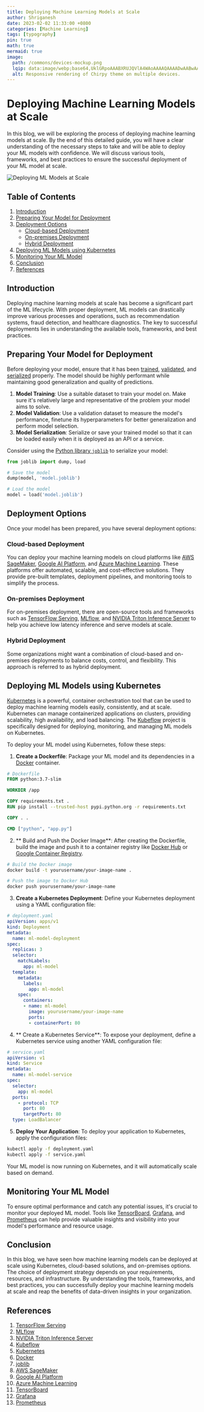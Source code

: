 ```yaml
---
title: Deploying Machine Learning Models at Scale
author: Shriganesh
date: 2023-02-02 11:33:00 +0800
categories: [Machine Learning]
tags: [typography]
pin: true
math: true
mermaid: true
image:
  path: /commons/devices-mockup.png
  lqip: data:image/webp;base64,UklGRpoAAABXRUJQVlA4WAoAAAAQAAAADwAABwAAQUxQSDIAAAARL0AmbZurmr57yyIiqE8oiG0bejIYEQTgqiDA9vqnsUSI6H+oAERp2HZ65qP/VIAWAFZQOCBCAAAA8AEAnQEqEAAIAAVAfCWkAALp8sF8rgRgAP7o9FDvMCkMde9PK7euH5M1m6VWoDXf2FkP3BqV0ZYbO6NA/VFIAAAA
  alt: Responsive rendering of Chirpy theme on multiple devices.
---
```


# Deploying Machine Learning Models at Scale

In this blog, we will be exploring the process of deploying machine learning models at scale. By the end of this detailed guide, you will have a clear understanding of the necessary steps to take and will be able to deploy your ML models with confidence. We will discuss various tools, frameworks, and best practices to ensure the successful deployment of your ML model at scale.

![Deploying ML Models at Scale](https://miro.medium.com/max/1024/1*_BOKnfMdPadWz6KBEG1pDg.jpeg)

## Table of Contents

1. [Introduction](#introduction)
2. [Preparing Your Model for Deployment](#preparing-your-model-for-deployment)
3. [Deployment Options](#deployment-options)
    * [Cloud-based Deployment](#cloud-based-deployment)
    * [On-premises Deployment](#on-premises-deployment)
    * [Hybrid Deployment](#hybrid-deployment)
4. [Deploying ML Models using Kubernetes](#deploying-ML-models-using-kubernetes)
5. [Monitoring Your ML Model](#monitoring-your-ML-model)
6. [Conclusion](#conclusion)
7. [References](#references)

## Introduction

Deploying machine learning models at scale has become a significant part of the ML lifecycle. With proper deployment, ML models can drastically improve various processes and operations, such as recommendation systems, fraud detection, and healthcare diagnostics. The key to successful deployments lies in understanding the available tools, frameworks, and best practices.

## Preparing Your Model for Deployment

Before deploying your model, ensure that it has been [trained](https://www.analyticsvidhya.com/blog/2015/06/tuning-random-forest-model/), [validated](https://towardsdatascience.com/train-validation-and-test-sets-72cb40cba9e7), and [serialized](https://machinelearningmastery.com/save-load-machine-learning-models-python-scikit-learn/) properly. The model should be highly performant while maintaining good generalization and quality of predictions.

1. **Model Training**: Use a suitable dataset to train your model on. Make sure it's relatively large and representative of the problem your model aims to solve.
2. **Model Validation**: Use a validation dataset to measure the model's performance, finetune its hyperparameters for better generalization and perform model selection.
3. **Model Serialization**: Serialize or save your trained model so that it can be loaded easily when it is deployed as an API or a service.

Consider using the [Python library `joblib`](https://joblib.readthedocs.io/en/latest/) to serialize your model:

```python
from joblib import dump, load

# Save the model
dump(model, 'model.joblib')

# Load the model
model = load('model.joblib')
```

## Deployment Options

Once your model has been prepared, you have several deployment options:

### Cloud-based Deployment

You can deploy your machine learning models on cloud platforms like [AWS SageMaker](https://aws.amazon.com/sagemaker/), [Google AI Platform](https://cloud.google.com/ai-platform), and [Azure Machine Learning](https://azure.microsoft.com/en-us/services/machine-learning/). These platforms offer automated, scalable, and cost-effective solutions. They provide pre-built templates, deployment pipelines, and monitoring tools to simplify the process.

### On-premises Deployment

For on-premises deployment, there are open-source tools and frameworks such as [TensorFlow Serving](https://www.tensorflow.org/tfx/guide/serving), [MLflow](https://mlflow.org/), and [NVIDIA Triton Inference Server](https://developer.nvidia.com/nvidia-triton-inference-server) to help you achieve low latency inference and serve models at scale.

### Hybrid Deployment

Some organizations might want a combination of cloud-based and on-premises deployments to balance costs, control, and flexibility. This approach is referred to as hybrid deployment.

## Deploying ML Models using Kubernetes

[Kubernetes](https://kubernetes.io/) is a powerful, container orchestration tool that can be used to deploy machine learning models easily, consistently, and at scale. Kubernetes can manage containerized applications on clusters, providing scalability, high availability, and load balancing. The [Kubeflow](https://www.kubeflow.org/) project is specifically designed for deploying, monitoring, and managing ML models on Kubernetes.

To deploy your ML model using Kubernetes, follow these steps:

1. **Create a Dockerfile**: Package your ML model and its dependencies in a [Docker](https://www.docker.com/) container.

```dockerfile
# Dockerfile
FROM python:3.7-slim

WORKDIR /app

COPY requirements.txt .
RUN pip install --trusted-host pypi.python.org -r requirements.txt

COPY . .

CMD ["python", "app.py"]
```

2. ** Build and Push the Docker Image**: After creating the Dockerfile, build the image and push it to a container registry like [Docker Hub](https://hub.docker.com/) or [Google Container Registry](https://cloud.google.com/container-registry).

```bash
# Build the Docker image
docker build -t yourusername/your-image-name .

# Push the image to Docker Hub
docker push yourusername/your-image-name
```

3. **Create a Kubernetes Deployment**: Define your Kubernetes deployment using a YAML configuration file:

```yaml
# deployment.yaml
apiVersion: apps/v1
kind: Deployment
metadata:
  name: ml-model-deployment
spec:
  replicas: 3
  selector:
    matchLabels:
      app: ml-model
  template:
    metadata:
      labels:
        app: ml-model
    spec:
      containers:
      - name: ml-model
        image: yourusername/your-image-name
        ports:
        - containerPort: 80
```

4. ** Create a Kubernetes Service**: To expose your deployment, define a Kubernetes service using another YAML configuration file:

```yaml
# service.yaml
apiVersion: v1
kind: Service
metadata:
  name: ml-model-service
spec:
  selector:
    app: ml-model
  ports:
    - protocol: TCP
      port: 80
      targetPort: 80
  type: LoadBalancer
```

5. **Deploy Your Application**: To deploy your application to Kubernetes, apply the configuration files:

```bash
kubectl apply -f deployment.yaml
kubectl apply -f service.yaml
```

Your ML model is now running on Kubernetes, and it will automatically scale based on demand.

## Monitoring Your ML Model

To ensure optimal performance and catch any potential issues, it's crucial to monitor your deployed ML model. Tools like [TensorBoard](https://www.tensorflow.org/tensorboard), [Grafana](https://grafana.com/), and [Prometheus](https://prometheus.io/) can help provide valuable insights and visibility into your model's performance and resource usage.

## Conclusion

In this blog, we have seen how machine learning models can be deployed at scale using Kubernetes, cloud-based solutions, and on-premises options. The choice of deployment strategy depends on your requirements, resources, and infrastructure. By understanding the tools, frameworks, and best practices, you can successfully deploy your machine learning models at scale and reap the benefits of data-driven insights in your organization.

## References

1. [TensorFlow Serving](https://www.tensorflow.org/tfx/guide/serving)
2. [MLflow](https://mlflow.org/)
3. [NVIDIA Triton Inference Server](https://developer.nvidia.com/nvidia-triton-inference-server)
4. [Kubeflow](https://www.kubeflow.org/)
5. [Kubernetes](https://kubernetes.io/)
6. [Docker](https://www.docker.com/)
7. [joblib](https://joblib.readthedocs.io/en/latest/)
8. [AWS SageMaker](https://aws.amazon.com/sagemaker/)
9. [Google AI Platform](https://cloud.google.com/ai-platform)
10. [Azure Machine Learning](https://azure.microsoft.com/en-us/services/machine-learning/)
11. [TensorBoard](https://www.tensorflow.org/tensorboard)
12. [Grafana](https://grafana.com/)
13. [Prometheus](https://prometheus.io/)